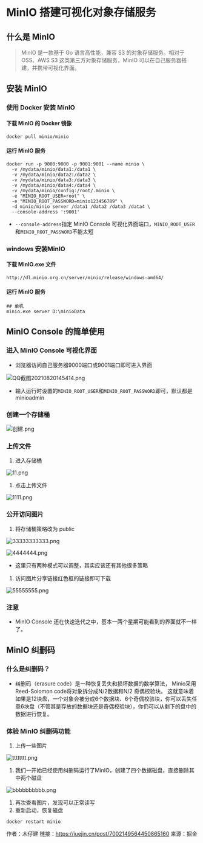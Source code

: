 # MinIO 搭建可视化对象存储服务

## 什么是 MinIO

> MinIO 是一款基于 Go 语言高性能，兼容 S3 的对象存储服务。相对于 OSS、AWS S3 这类第三方对象存储服务，MinIO 可以在自己服务器搭建，并携带可视化界面。

## 安装 MinIO

###  使用 Docker 安装 MinIO

#### 下载 MinIO 的 Docker 镜像

```docker
docker pull minio/minio
```

#### 运行 MinIO 服务

```docker
docker run -p 9000:9000 -p 9001:9001 --name minio \
  -v /mydata/minio/data1:/data1 \
  -v /mydata/minio/data2:/data2 \
  -v /mydata/minio/data3:/data3 \
  -v /mydata/minio/data4:/data4 \
  -v /mydata/minio/config:/root/.minio \
  -e "MINIO_ROOT_USER=root" \
  -e "MINIO_ROOT_PASSWORD=minio123456789" \
  -d minio/minio server /data1 /data2 /data3 /data4 \
  --console-address ':9001'
```

- `--console-address`指定 MinIO Console 可视化界面端口，`MINIO_ROOT_USER`和`MINIO_ROOT_PASSWORD`不能太短

### windows 安装MinIO

#### 下载 MinIO.exe 文件

```docker
http://dl.minio.org.cn/server/minio/release/windows-amd64/
```

#### 运行 MinIO 服务

```
## 单机
minio.exe server D:\minioData
```

## MinIO Console 的简单使用

### 进入 MinIO Console 可视化界面

- 浏览器访问自己服务器9000端口或9001端口即可进入界面

![QQ截图20210820145414.png](https://gitee.com/wuyilong/picture-bed/raw/master//img/cfb1184d464543e291603c11d1ebd09b~tplv-k3u1fbpfcp-watermark.png)

- 输入运行时设置的`MINIO_ROOT_USER`和`MINIO_ROOT_PASSWORD`即可，默认都是minioadmin

### 创建一个存储桶

![创建.png](https://gitee.com/wuyilong/picture-bed/raw/master//img/0c3ae62c7ec34501871da649c742cb42~tplv-k3u1fbpfcp-watermark.png)

### 上传文件

1. 进入存储桶

![11.png](https://gitee.com/wuyilong/picture-bed/raw/master//img/5835860e87f947699597d207a172e153~tplv-k3u1fbpfcp-watermark.png)

1. 点击上传文件

![1111.png](https://gitee.com/wuyilong/picture-bed/raw/master//img/eac5b6af6bb54613bd0fb44e838244fa~tplv-k3u1fbpfcp-watermark.png)

### 公开访问图片

1. 将存储桶策略改为 public

![33333333333.png](https://p3-juejin.byteimg.com/tos-cn-i-k3u1fbpfcp/460f4161b2e84900a2d1d7b09d0e012b~tplv-k3u1fbpfcp-watermark.awebp)

![4444444.png](https://gitee.com/wuyilong/picture-bed/raw/master//img/d83b09385f61438cbd0f98b7cc34a597~tplv-k3u1fbpfcp-watermark.png)

- 这里只有两种模式可以调整，其实应该还有其他很多策略

1. 访问图片分享链接红色框的链接即可下载

![55555555.png](https://gitee.com/wuyilong/picture-bed/raw/master//img/9ff9cfd3fb044ee0b4f6dc1becf1de94~tplv-k3u1fbpfcp-watermark.png)

### 注意

- MinIO Console 还在快速迭代之中，基本一两个星期可能看到的界面就不一样了。

## MinIO 纠删码

### 什么是纠删码？

- 纠删码（erasure code）是一种恢复丢失和损坏数据的数学算法， Minio采用Reed-Solomon code将对象拆分成N/2数据和N/2 奇偶校验块。 这就意味着如果是12块盘，一个对象会被分成6个数据块、6个奇偶校验块，你可以丢失任意6块盘（不管其是存放的数据块还是奇偶校验块），你仍可以从剩下的盘中的数据进行恢复。

### 体验 MinIO 纠删码功能

1. 上传一些图片

![tttttttt.png](https://gitee.com/wuyilong/picture-bed/raw/master//img/53fc9b872bd54c2395a72a77efbe7ff4~tplv-k3u1fbpfcp-watermark.png)

1. 我们一开始已经使用纠删码运行了MinIO，创建了四个数据磁盘，直接删除其中两个磁盘

![bbbbbbbbbb.png](https://gitee.com/wuyilong/picture-bed/raw/master//img/a17e8c27c0d94cd698702ec9c471968e~tplv-k3u1fbpfcp-watermark.png)

1. 再次查看图片，发现可以正常读写
2. 重新启动，恢复磁盘

```docker
docker restart minio
```


作者：木仔建
链接：https://juejin.cn/post/7002149564450865160
来源：掘金